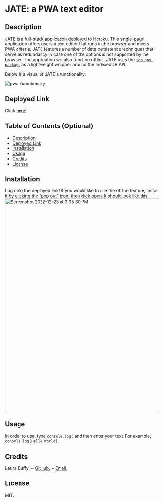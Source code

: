 # JATE: a PWA text editor

## Description 
JATE is a full-stack application deployed to Heroku. This single-page application offers users a text editor that runs in the browser and meets PWA criteria. JATE features a number of data persistence techniques that serve as redundancy in case one of the options is not supported by the browser. The application will also function offline. JATE uses the [`idb npm package`](https://www.npmjs.com/package/idb) as a lightweight wrapper around the IndexedDB API. 

Below is a visual of JATE's functionality: 

![pwa-functionality](https://user-images.githubusercontent.com/112783308/209400785-8c05611e-54ab-469e-9847-7e070fc3eeda.gif)

## Deployed Link 

Click [here!](https://jate-pwa-text-edits.herokuapp.com/)

## Table of Contents (Optional)

- [Description](#description)
- [Deployed Link](#deployed-link)
- [Installation](#installation)
- [Usage](#usage)
- [Credits](#credits)
- [License](#license)

## Installation 
Log onto the deployed link! If you would like to use the offline feature, install it by clicking the "pop out" icon, then click open. It should look like this: 
<img width="697" alt="Screenshot 2022-12-23 at 3 05 30 PM" src="https://user-images.githubusercontent.com/112783308/209401363-99f778fc-94b4-4ae3-9ac8-8f129ec8f1d5.png">

## Usage
In order to use, type `console.log(` and then enter your text. For example, `console.log(Hello World)`. 

## Credits
Laura Duffy. ~ [GitHub.](https://github.com/duffylaura) ~ [Email.](lauraduffy700@gmail.com)

## License
MIT.

